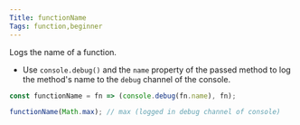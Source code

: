 ```yaml
---
Title: functionName
Tags: function,beginner
---
```


Logs the name of a function.

- Use `console.debug()` and the `name` property of the passed method to log the method's name to the `debug` channel of the console.

```js
const functionName = fn => (console.debug(fn.name), fn);
```

```js
functionName(Math.max); // max (logged in debug channel of console)
```
